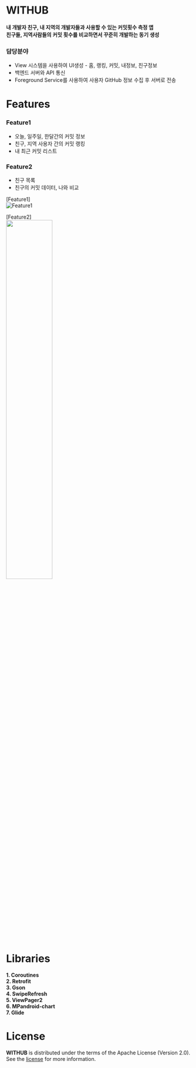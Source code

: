 # WITHUB

**내 개발자 친구, 내 지역의 개발자들과 사용할 수 있는 커밋횟수 측정 앱**  
**친구들, 지역사람들의 커밋 횟수를 비교하면서 꾸준히 개발하는 동기 생성**

### **담당분야**  
- View 시스템을 사용하여 UI생성 - 홈, 랭킹, 커밋, 내정보, 친구정보
- 백엔드 서버와 API 통신
- Foreground Service를 사용하여 사용자 GitHub 정보 수집 후 서버로 전송

# **Features**
### Feature1  
- 오늘, 일주일, 한달간의 커밋 정보
- 친구, 지역 사용자 간의 커밋 랭킹
- 내 최근 커밋 리스트  
### Feature2  
- 친구 목록
- 친구의 커밋 데이터, 나와 비교

[Feature1]  
![Feature1](https://github.com/want8607/withub/assets/84075111/5a550ef5-277b-4d93-89fa-19eefdbef7fd)  

[Feature2]  
<img src="https://github.com/want8607/withub/assets/84075111/2a66527d-6ec4-4aa2-b31b-0b077a519b8d" width="50%" />

# Libraries
  
**1. Coroutines**    
**2. Retrofit**  
**3. Gson**  
**4. SwipeRefresh**    
**5. ViewPager2**  
**6. MPandroid-chart**  
**7. Glide** 

# License

**WITHUB** is distributed under the terms of the Apache License (Version 2.0). See the
[license](LICENSE.txt) for more information.
